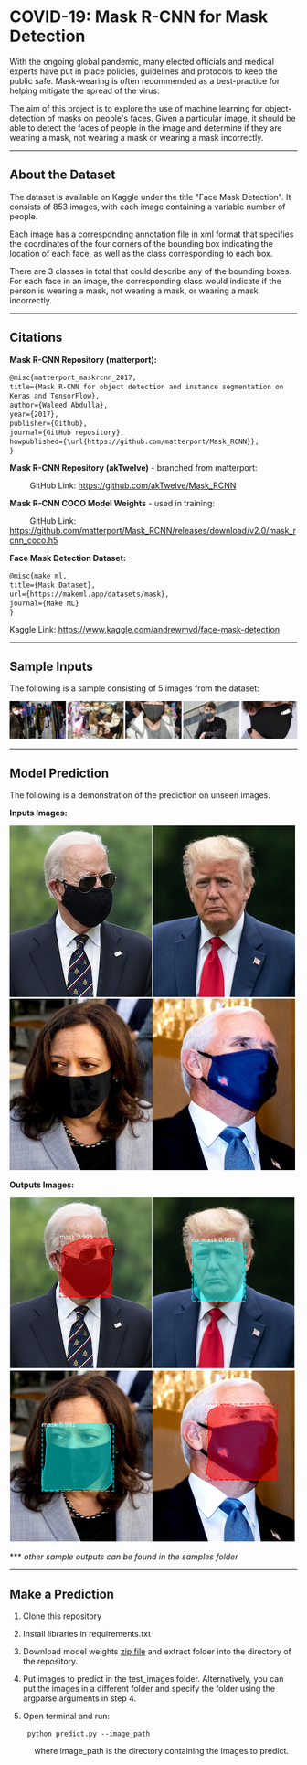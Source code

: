 # **COVID-19: Mask R-CNN for Mask Detection**

With the ongoing global pandemic, many elected officials and medical experts have put in place policies, guidelines and protocols to keep the public safe. Mask-wearing is often recommended as a best-practice for helping mitigate the spread of the virus.

The aim of this project is to explore the use of machine learning for object-detection of masks on people's faces. Given a particular image, it should be able to detect the faces of people in the image and determine if they are wearing a mask, not wearing a mask or wearing a mask incorrectly.

---

## **About the Dataset**

The dataset is available on Kaggle under the title "Face Mask Detection". It consists of 853 images, with each image containing a variable number of people.

Each image has a corresponding annotation file in xml format that specifies the coordinates of the four corners of the bounding box indicating the location of each face, as well as the class corresponding to each box.

There are 3 classes in total that could describe any of the bounding boxes. For each face in an image, the corresponding class would indicate if the person is wearing a mask, not wearing a mask, or wearing a mask incorrectly.

---

## **Citations**

**Mask R-CNN Repository (matterport):**

    @misc{matterport_maskrcnn_2017,
    title={Mask R-CNN for object detection and instance segmentation on Keras and TensorFlow},
    author={Waleed Abdulla},
    year={2017},
    publisher={Github},
    journal={GitHub repository},
    howpublished={\url{https://github.com/matterport/Mask_RCNN}},
    }

**Mask R-CNN Repository (akTwelve)** - branched from matterport:

&nbsp;&nbsp; &nbsp; &nbsp; &nbsp; GitHub Link: <https://github.com/akTwelve/Mask_RCNN>

**Mask R-CNN COCO Model Weights** - used in training:

&nbsp;&nbsp; &nbsp; &nbsp; &nbsp; GitHub Link: https://github.com/matterport/Mask_RCNN/releases/download/v2.0/mask_rcnn_coco.h5

**Face Mask Detection Dataset:**

    @misc{make ml,
    title={Mask Dataset},
    url={https://makeml.app/datasets/mask},
    journal={Make ML}
    }
Kaggle Link: <https://www.kaggle.com/andrewmvd/face-mask-detection>

---

## **Sample Inputs**

The following is a sample consisting of 5 images from the dataset:

![sample1](./sample_images/sample1.png)

---

## **Model Prediction**

The following is a demonstration of the prediction on unseen images.

**Inputs Images:**

<img src='./sample_images/trump-biden.jpg' alt='trump-biden' width=500 height=300/>
<br />
<img src='./sample_images/harris-pence.jpeg' alt='harris-pence' width=500 height=300/>

**Outputs Images:**

<img src='./sample_images/sample_output1.PNG' alt='trump-biden' width=500 height=300/>
<br />
<img src='./sample_images/sample_output2.PNG' alt='harris-pence' width=500 height=300/>

*** *other sample outputs can be found in the samples folder*

---

## **Make a Prediction**

1. Clone this repository
2. Install libraries in requirements.txt
3. Download model weights [zip file](https://drive.google.com/file/d/1MbZaior_ft54aKxOtbofoIs2k3Kv0X-P/view?usp=sharing) and extract folder into the directory of the repository.
4. Put images to predict in the test_images folder. Alternatively, you can put the images in a different folder and specify the folder using the argparse arguments in step 4.
5. Open terminal and run:

        python predict.py --image_path

&nbsp;&nbsp;&nbsp;&nbsp;&nbsp;&nbsp;&nbsp;&nbsp;&nbsp;&nbsp; where image_path is the directory containing the images to predict.
